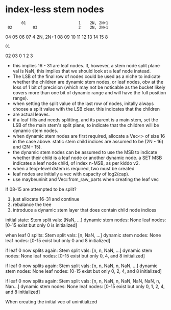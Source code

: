 # index-less stem nodes

           01                       1    2N, 2N+1
     02         03                  2    2N, 2N+1
  04   05     06   07               4    2N, 2N+1
08 09 10 11 12 13 14 15             8


    01
 02    03
0  1  2  3

* this implies 16 - 31 are leaf nodes. If, however, a stem node split plane val is NaN, this implies that we should look at a leaf node instead.
* The LSB of the final row of nodes could be used as a niche to indicate whether the children are dynamic stem nodes, or leaf nodes, obv at the loss of 1 bit of precision (which may not be noticable as the bucket likely covers more than one bit of dynamic range and will have the full position range).
* when setting the split value of the last row of nodes, initally always choose a split value with the LSB clear. this indicates that the children
* are actual leaves.
* if a leaf fills and needs splitting, and its parent is a main stem, set the LSB of the main stem's split plane, to indicate that the children will be dynamic stem nodes.
* when dynamic stem nodes are first required, allocate a Vec<> of size 16 in the case above. static stem child indices are assumed to be (2N - 16) and (2N - 15).
* the dynamic stem nodes can be assumed to use the MSB to indicate whether their child is a leaf node or another dynamic node. a SET MSB indicates a leaf node child, of index n-MSB, as per kiddo v2.
* when a teop-level dstem is required, two must be created
* leaf nodes are initially a vec with capacity of log2(cap).
* use maybeuninit and Vec::from_raw_parts when creating the leaf vec



If 08-15 are attempted to be split?

1) just allocate 16-31 and continue
2) rebalance the tree
3) introduce a dynamic stem layer that does contain child node indices

initial state:
    Stem split vals: [NaN, ...]
    dynamic stem nodes: None
    leaf nodes: [0-15 exist but only 0 is initialized]

when leaf 0 splits:
    Stem split vals: [n, NaN, ...]
    dynamic stem nodes: None
    leaf nodes: [0-15 exist but only 0 and 8 initialized]

if leaf 0 now splits again:
    Stem split vals: [n, n, NaN, ...]
    dynamic stem nodes: None
    leaf nodes: [0-15 exist but only 0, 4, and 8 initialized]

if leaf 0 now splits again:
    Stem split vals: [n, n, NaN, n, NaN, ...]
    dynamic stem nodes: None
    leaf nodes: [0-15 exist but only 0, 2, 4, and 8 initialized]

if leaf 0 now splits again:
    Stem split vals: [n, n, NaN, n, NaN, NaN, NaN, n, Nan...]
    dynamic stem nodes: None
    leaf nodes: [0-15 exist but only 0, 1, 2, 4, and 8 initialized]

When creating the initial vec of uninitialized
